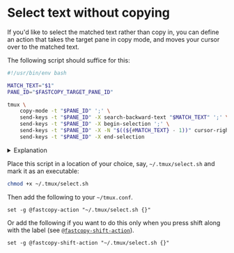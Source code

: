# Select text without copying

If you'd like to select the matched text rather than copy in,
you can define an action that takes the target pane in copy mode,
and moves your cursor over to the matched text.

The following script should suffice for this:

```bash
#!/usr/bin/env bash

MATCH_TEXT="$1"
PANE_ID="$FASTCOPY_TARGET_PANE_ID"

tmux \
	copy-mode -t "$PANE_ID" ';' \
	send-keys -t "$PANE_ID" -X search-backward-text "$MATCH_TEXT" ';' \
	send-keys -t "$PANE_ID" -X begin-selection ';' \
	send-keys -t "$PANE_ID" -X -N "$((${#MATCH_TEXT} - 1))" cursor-right ';' \
	send-keys -t "$PANE_ID" -X end-selection
```

<details>
<summary>Explanation</summary>

The script above expects the matched text as an argument,
and grabs the target pane ID from the environment.
tmux-fastcopy sets `FASTCOPY_TARGET_PANE_ID` when running the action
(see [Execution context](opt-action.md#execution-context)).

It then runs the following tmux commands on the pane:

- switch it to copy mode
- search for the closest recent instance of the matched text
  and move your cursor there
- begin a selection
- move the cursor to the end of the selected text
- end the selection

The end result of this is that when the action runs,
your cursor will have selected the matched text
leaving you room to adjust the selection before copying.

</details>

Place this script in a location of your choice, say, `~/.tmux/select.sh`
and mark it as an executable:

```bash
chmod +x ~/.tmux/select.sh
```

Then add the following to your `~/tmux.conf`.

```tmux
set -g @fastcopy-action "~/.tmux/select.sh {}"
```

Or add the following if you want to do this
only when you press shift along with the label
(see [`@fastcopy-shift-action`](opt-shift-action.md)).

```tmux
set -g @fastcopy-shift-action "~/.tmux/select.sh {}"
```
